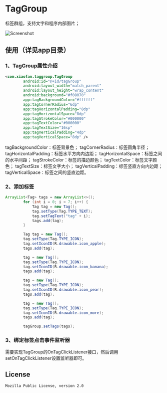 # TagGroup

标签群组，支持文字和程序内部图片；

![Screenshot](https://raw.githubusercontent.com/xiaolifan/TagGroup/master/Screenshot/device-2015-08-28-141717.png)

## 使用（详见app目录）

### 1、TagGroup属性介绍

``` xml
<com.xiaofan.taggroup.TagGroup
        android:id="@+id/tagGroup"
        android:layout_width="match_parent"
        android:layout_height="wrap_content"
        android:background="#f08070"
        app:tagBackgroundColor="#ffffff"
        app:tagCornerRadius="6dp"
        app:tagHorizontalPadding="8dp"
        app:tagHorizontalSpace="8dp"
        app:tagStrokeColor="#000000"
        app:tagTextColor="#000000"
        app:tagTextSize="16sp"
        app:tagVerticalPadding="4dp"
        app:tagVerticalSpace="8dp" />
```
tagBackgroundColor：标签背景色；
tagCornerRadius：标签圆角半径；
tagHorizontalPadding：标签水平方向内边距；
tagHorizontalSpace：标签之间的水平间距；
tagStrokeColor：标签的描边颜色；
tagTextColor：标签文字颜色；
tagTextSize：标签文字大小；
tagVerticalPadding：标签竖直方向内边距；
tagVerticalSpace：标签之间的竖直边距。

### 2、添加标签

``` java
ArrayList<Tag> tags = new ArrayList<>();
        for (int i = 0; i < 7; i++) {
            Tag tag = new Tag();
            tag.setType(Tag.TYPE_TEXT);
            tag.setTagText("tag" + i);
            tags.add(tag);
        }

        Tag tag = new Tag();
        tag.setType(Tag.TYPE_ICON);
        tag.setIconID(R.drawable.icon_apple);
        tags.add(tag);

        tag = new Tag();
        tag.setType(Tag.TYPE_ICON);
        tag.setIconID(R.drawable.icon_banana);
        tags.add(tag);

        tag = new Tag();
        tag.setType(Tag.TYPE_ICON);
        tag.setIconID(R.drawable.icon_pear);
        tags.add(tag);

        tag = new Tag();
        tag.setType(Tag.TYPE_ICON);
        tag.setIconID(R.drawable.icon_more);
        tags.add(tag);

        tagGroup.setTags(tags);
```

### 3、绑定标签点击事件监听器
需要实现TagGroup的OnTagClickListener接口，然后调用setOnTagClickListener设置监听器即可。

## License

    Mozilla Public License, version 2.0